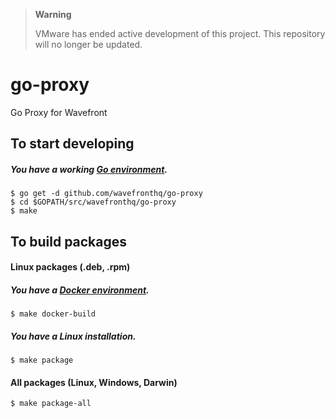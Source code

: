 > **Warning**
>
> VMware has ended active development of this project. This repository will no longer be updated.

# go-proxy

Go Proxy for Wavefront

## To start developing

##### You have a working [Go environment](https://golang.org/doc/install).

```
$ go get -d github.com/wavefronthq/go-proxy
$ cd $GOPATH/src/wavefronthq/go-proxy
$ make
```

## To build packages

#### Linux packages (.deb, .rpm)

##### You have a [Docker environment](https://docs.docker.com/).

```
$ make docker-build 
```

##### You have a Linux installation.

```
$ make package
```

#### All packages (Linux, Windows, Darwin)

```
$ make package-all
```
